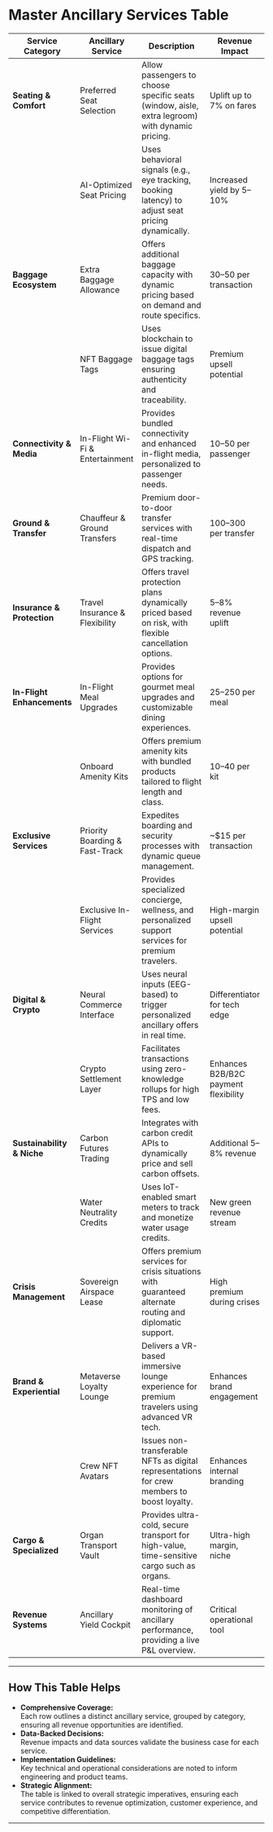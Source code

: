 # Master Ancillary Services Table

| **Service Category**       | **Ancillary Service**          | **Description**                                                                                     | **Revenue Impact**           | **Data Sources/Validation**                                        | **Implementation Considerations**                                  |
|----------------------------|--------------------------------|-----------------------------------------------------------------------------------------------------|------------------------------|---------------------------------------------------------------------|-------------------------------------------------------------------|
| **Seating & Comfort**      | Preferred Seat Selection       | Allow passengers to choose specific seats (window, aisle, extra legroom) with dynamic pricing.       | Uplift up to 7% on fares     | Industry benchmarks (IdeaWorks, customer surveys)                  | Real-time seat availability; tiered upgrade options                 |
|                            | AI-Optimized Seat Pricing      | Uses behavioral signals (e.g., eye tracking, booking latency) to adjust seat pricing dynamically.     | Increased yield by 5–10%      | Internal data; research from leading airlines                        | Fallback to rule-based pricing if ML fails                        |
| **Baggage Ecosystem**      | Extra Baggage Allowance        | Offers additional baggage capacity with dynamic pricing based on demand and route specifics.         | $30–$50 per transaction       | IATA reports; historical baggage data; McKinsey studies                | Bundle with insurance; revert to flat-rate if demand data is missing  |
|                            | NFT Baggage Tags               | Uses blockchain to issue digital baggage tags ensuring authenticity and traceability.                | Premium upsell potential      | Blockchain performance metrics; industry pilot data                  | Fallback to physical tags if blockchain network issues arise       |
| **Connectivity & Media**   | In-Flight Wi-Fi & Entertainment| Provides bundled connectivity and enhanced in-flight media, personalized to passenger needs.         | $10–$50 per passenger         | Telecom usage data; in-flight service surveys                         | Integrate with CDN; support multiple content formats                |
| **Ground & Transfer**      | Chauffeur & Ground Transfers   | Premium door-to-door transfer services with real-time dispatch and GPS tracking.                     | $100–$300 per transfer        | Market research; partner performance reports                          | Multi-hub integration; manual override in emergencies                |
| **Insurance & Protection** | Travel Insurance & Flexibility | Offers travel protection plans dynamically priced based on risk, with flexible cancellation options. | 5–8% revenue uplift         | Industry studies (McKinsey); internal risk data                         | Integration with dynamic pricing engine; fallback to fixed premium    |
| **In-Flight Enhancements** | In-Flight Meal Upgrades        | Provides options for gourmet meal upgrades and customizable dining experiences.                    | $25–$250 per meal             | Culinary trend reports; customer feedback surveys                      | Pre-ordering integration; dynamic menu adjustments                    |
|                            | Onboard Amenity Kits           | Offers premium amenity kits with bundled products tailored to flight length and class.              | $10–$40 per kit               | Service quality studies; airline satisfaction surveys                    | Offered as part of bundled promotions; scalable procurement             |
| **Exclusive Services**     | Priority Boarding & Fast-Track | Expedites boarding and security processes with dynamic queue management.                           | ~$15 per transaction          | Operational efficiency reports; customer satisfaction surveys            | Integration with airport systems; fixed fallback pricing during peaks   |
|                            | Exclusive In-Flight Services   | Provides specialized concierge, wellness, and personalized support services for premium travelers.   | High-margin upsell potential  | Customer segmentation; competitive benchmarking                        | Modular add-on offerings; manual override for crisis management         |
| **Digital & Crypto**       | Neural Commerce Interface      | Uses neural inputs (EEG-based) to trigger personalized ancillary offers in real time.                | Differentiator for tech edge  | Internal R&D; emerging tech benchmarks                                 | Voice-command fallback; rigorous privacy controls                        |
|                            | Crypto Settlement Layer        | Facilitates transactions using zero-knowledge rollups for high TPS and low fees.                     | Enhances B2B/B2C payment flexibility | Fintech research; regulatory guidelines (FATF, PCI DSS)              | FIAT conversion fallback; multi-chain support                            |
| **Sustainability & Niche** | Carbon Futures Trading         | Integrates with carbon credit APIs to dynamically price and sell carbon offsets.                     | Additional 5–8% revenue       | IATA, VERRA, internal sustainability studies                             | Automated reporting; fallback to spot market conversion                    |
|                            | Water Neutrality Credits       | Uses IoT-enabled smart meters to track and monetize water usage credits.                             | New green revenue stream      | UN SDG reports; internal IoT pilot data                                 | Charity donation proxy fallback; integration with sustainability dashboards|
| **Crisis Management**      | Sovereign Airspace Lease        | Offers premium services for crisis situations with guaranteed alternate routing and diplomatic support.| High premium during crises    | ICAO guidelines; risk management reports                                | Diplomatic clearance protocols; manual override in extreme cases           |
| **Brand & Experiential**   | Metaverse Loyalty Lounge       | Delivers a VR-based immersive lounge experience for premium travelers using advanced VR tech.         | Enhances brand engagement     | Internal design studies; competitor offerings                           | 2D video fallback; localized language packs                             |
|                            | Crew NFT Avatars               | Issues non-transferable NFTs as digital representations for crew members to boost loyalty.            | Enhances internal branding    | Patent filings; digital asset performance metrics                       | JPEG replacement for offline display; fallback digital badges              |
| **Cargo & Specialized**    | Organ Transport Vault          | Provides ultra-cold, secure transport for high-value, time-sensitive cargo such as organs.             | Ultra-high margin, niche      | WHO cold chain guidelines; specialized logistics reports                 | Backup with dry ice; manual override protocols                            |
| **Revenue Systems**        | Ancillary Yield Cockpit        | Real-time dashboard monitoring of ancillary performance, providing a live P&L overview.                | Critical operational tool     | Internal KPIs; financial reporting benchmarks                            | CSV export fallback; integration with existing ERP systems                  |

---

## How This Table Helps

- **Comprehensive Coverage:**  
  Each row outlines a distinct ancillary service, grouped by category, ensuring all revenue opportunities are identified.
- **Data-Backed Decisions:**  
  Revenue impacts and data sources validate the business case for each service.
- **Implementation Guidelines:**  
  Key technical and operational considerations are noted to inform engineering and product teams.
- **Strategic Alignment:**  
  The table is linked to overall strategic imperatives, ensuring each service contributes to revenue optimization, customer experience, and competitive differentiation.

---
